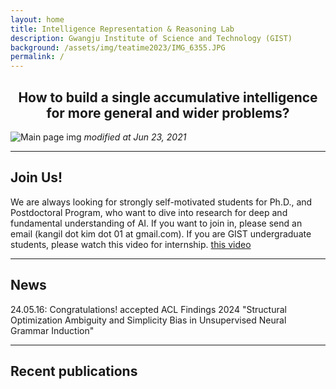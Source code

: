 ```yaml
---
layout: home
title: Intelligence Representation & Reasoning Lab
description: Gwangju Institute of Science and Technology (GIST)
background: /assets/img/teatime2023/IMG_6355.JPG
permalink: /
---
```


<h2 style="text-align: center; font-weight: bold">How to build a single accumulative intelligence <br>for more general and wider problems?</h2>
<!-- ## **How to build a single accumulative intelligence <br>for more general and wider problems?** -->

![Main page img](assets/img/Lab_Vision.png)
*modified at Jun 23, 2021*

---


<!--
## Notice
We are always looking for strongly self-motivated students for Ph.D., and Postdoctoral Program, who want to dive into research for deep and fundamental understanding of AI.
If you want to join in, please send an email (kangil dot kim dot 01 at gmail.com).
-->


## Join Us!
We are always looking for strongly self-motivated students for Ph.D., and Postdoctoral Program, who want to dive into research for deep and fundamental understanding of AI. 
If you want to join in, please send an email (kangil dot kim dot 01 at gmail.com).
If you are GIST undergraduate students, please watch this video for internship. 
[this video](https://youtu.be/DzTm0Xl-Yjg)
<!--
-->

---

## News
24.05.16: Congratulations! accepted ACL Findings 2024  "Structural Optimization Ambiguity and Simplicity Bias in Unsupervised Neural Grammar Induction"
<!-- Content here would shop up above your list of posts -->
<!-- 24.01.20: ICLR 2024, "Fixed Non-negative Orthogonal Classifier: Inducing Zero-mean Neural Collapse with Feature Dimension Separation" <br/>
24.01.20: ICLR 2024, "Output-Domain Focused Inductive Bias on Latent Feature Clusters in Visual Classification."<br/>
23.07.10: ESWA, "Feature Structure Distillation with Centered Kernel Alignment in BERT Transferring"<br/>
22.09.15: NeuRIPS2022, "Spherization Layer: Representation Using Only Angles" from NeurIPS 2022.<br/> -->
<!--
	23.07.10: ELSEVIER ESWA, "Feature Structure Distillation with Centered Kernel Alignment in BERT Transferring"<br/>
	22.09.15: NeurIPS, "Spherization Layer: Representation Using Only Angles"<br/>
	22.03.12: IEEE TNNLS, "Tackling the Challenges in Scene Graph Generation with Local-to-Global Interactions"<br/>
	22.03.04: NRF Grant: "Development of AI for Canonicalized Expression of Trained Hypotheses by Resolving Ambiguity in Various Relation Levels of Representation Learning <br/>
-->

---

<!--
## Research Infra
**1. Researchers**
- 15+ Ph.D, M.Sc. students, and B.Sc. students

**2. Computing Infra**
- IRR Lab private server room and servers
- GIST AI Graduate School Servers
- GIST AI Research Center Servers

**3. Funding**
![fundings_logo](assets/img/Funding.png)
 -->

## Recent publications
